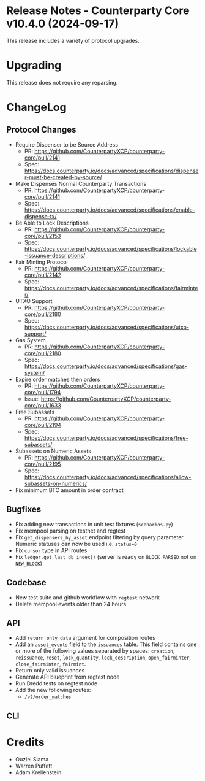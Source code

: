 # Release Notes - Counterparty Core v10.4.0 (2024-09-17)

This release includes a variety of protocol upgrades.

# Upgrading

This release does not require any reparsing. 

# ChangeLog

## Protocol Changes

* Require Dispenser to be Source Address
    - PR: https://github.com/CounterpartyXCP/counterparty-core/pull/2141
    - Spec: https://docs.counterparty.io/docs/advanced/specifications/dispenser-must-be-created-by-source/
* Make Dispenses Normal Counterparty Transactions
    - PR: https://github.com/CounterpartyXCP/counterparty-core/pull/2141
    - Spec: https://docs.counterparty.io/docs/advanced/specifications/enable-dispense-tx/
* Be Able to Lock Descriptions
    - PR: https://github.com/CounterpartyXCP/counterparty-core/pull/2153
    - Spec: https://docs.counterparty.io/docs/advanced/specifications/lockable-issuance-descriptions/
* Fair Minting Protocol
    - PR: https://github.com/CounterpartyXCP/counterparty-core/pull/2142
    - Spec: https://docs.counterparty.io/docs/advanced/specifications/fairminter/
* UTXO Support
    - PR: https://github.com/CounterpartyXCP/counterparty-core/pull/2180
    - Spec: https://docs.counterparty.io/docs/advanced/specifications/utxo-support/
* Gas System
    - PR: https://github.com/CounterpartyXCP/counterparty-core/pull/2180
    - Spec: https://docs.counterparty.io/docs/advanced/specifications/gas-system/
* Expire order matches then orders
    - PR: https://github.com/CounterpartyXCP/counterparty-core/pull/1794
    - Issue: https://github.com/CounterpartyXCP/counterparty-core/pull/1633
* Free Subassets
    - PR: https://github.com/CounterpartyXCP/counterparty-core/pull/2194
    - Spec: https://docs.counterparty.io/docs/advanced/specifications/free-subassets/
* Subassets on Numeric Assets
    - PR: https://github.com/CounterpartyXCP/counterparty-core/pull/2195
    - Spec: https://docs.counterparty.io/docs/advanced/specifications/allow-subassets-on-numerics/
* Fix minimum BTC amount in order contract

## Bugfixes

* Fix adding new transactions in unit test fixtures (`scenarios.py`)
* Fix mempool parsing on testnet and regtest
* Fix `get_dispensers_by_asset` endpoint filtering by query parameter. Numeric statuses can now be used i.e. `status=0`
* Fix `cursor` type in API routes
* Fix `ledger.get_last_db_index()` (server is ready on `BLOCK_PARSED` not on `NEW_BLOCK`)

## Codebase

* New test suite and github workflow with `regtest` network
* Delete mempool events older than 24 hours

## API

* Add `return_only_data` argument for composition routes
* Add an `asset_events` field to the `issuances` table. This field contains one or more of the following values ​​separated by spaces: `creation`, `reissuance`, `reset`, `lock_quantity`, `lock_description`, `open_fairminter`, `close_fairminter`, `fairmint`.
* Return only valid issuances
* Generate API blueprint from regtest node
* Run Dredd tests on regtest node
* Add the new following routes:
    - `/v2/order_matches`

## CLI

# Credits

* Ouziel Slama
* Warren Puffett
* Adam Krellenstein
